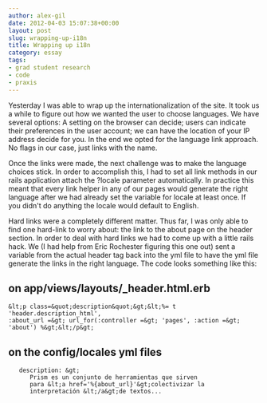 ```yaml
---
author: alex-gil
date: 2012-04-03 15:07:38+00:00
layout: post
slug: wrapping-up-i18n
title: Wrapping up i18n
category: essay
tags:
- grad student research
- code
- praxis
---
```


Yesterday I was able to wrap up the internationalization of the site. It took us a while to figure out how we wanted the user to choose languages. We have several options: A setting on the browser can decide; users can indicate their preferences in the user account; we can have the location of your IP address decide for you. In the end we opted for the language link approach. No flags in our case, just links with the name.

Once the links were made, the next challenge was to make the language choices stick. In order to accomplish this, I had to set all link methods in our rails application attach the ?locale parameter automatically. In practice this meant that every link helper in any of our pages would generate the right language after we had already set the variable for locale at least once. If you didn't do anything the locale would default to English.

Hard links were a completely different matter. Thus far, I was only able to find one hard-link to worry about: the link to the about page on the header section. In order to deal with hard links we had to come up with a little rails hack. We (I had help from Eric Rochester figuring this one out) sent a variable from the actual header tag back into the yml file to have the yml file generate the links in the right language. The code looks something like this:


## on app/views/layouts/\_header.html.erb
```
&lt;p class=&quot;description&quot;&gt;&lt;%= t 'header.description_html',
:about_url =&gt; url_for(:controller =&gt; 'pages', :action =&gt;
'about') %&gt;&lt;/p&gt;
```


## on the config/locales yml files
```
   description: &gt;
      Prism es un conjunto de herramientas que sirven
      para &lt;a href='%{about_url}'&gt;colectivizar la
      interpretación &lt;/a&gt;de textos...
```
